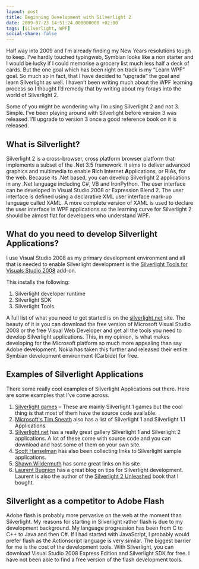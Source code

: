 ```yaml
---
layout: post
title: Beginning Development with Silverlight 2
date: 2009-07-23 14:51:24.000000000 +02:00
tags: [Silverlight, WPF]
social-share: false
---
```

Half way into 2009 and I’m already finding my New Years resolutions tough to keep. I’ve hardly touched typingweb, Symbian looks like a non starter and I would be lucky if I could memorise a grocery list much less half a deck of cards. 
But the one goal which has been right on track is my “Learn WPF” goal. So much so in fact, that I have decided to “upgrade” the goal and learn Silverlight as well. I haven’t been writing much about the WPF learning process so I thought I’d remedy that by writing about my forays into the world of Silverlight 2. 

Some of you might be wondering why I’m using Silverlight 2 and not 3. Simple. I’ve been playing around with Silverlight before version 3 was released. I’ll upgrade to version 3 once a good reference book on it is released.

## What is Silverlight?
Silverlight 2 is a cross-browser, cross platform browser platform that implements a subset of the .Net 3.5 framework. It aims to deliver advanced graphics and multimedia to enable **R**ich **I**nternet **A**pplications, or RIAs, for the web. 
Because its .Net based, you can develop Silverlight 2 applications in any .Net language including C#, VB and IronPython. The user interface can be developed in Visual Studio 2008 or Expression Blend 2. 
The user interface is defined using a declarative XML user interface mark-up language called XAML. A more complete version of XAML is used to declare the user interface in WPF applications so the learning curve for Silverlight 2 should be almost flat for developers who understand WPF.

## What do you need to develop Silverlight Applications?
I use Visual Studio 2008 as my primary development environment and all that is needed to enable Silverlight development is the <a href="http://www.microsoft.com/downloads/details.aspx?FamilyId=c22d6a7b-546f-4407-8ef6-d60c8ee221ed&amp;displaylang=en" target="_blank">Silverlight Tools for Visuals Studio 2008</a> add-on. 

This installs the following:
1. Silverlight developer runtime
2. Silverlight SDK
3. Silverlight Tools


A full list of what you need to get started is on the <a href="http://silverlight.net/GetStarted/" target="_blank">silverlight.net</a> site. The beauty of it is you can download the free version of Microsoft Visual Studio 2008 or the free Visual Web Developer and get all the tools you need to develop Silverlight applications. This, in my opinion, is what makes developing for the Microsoft platform so much more appealing than say Adobe development. Nokia has taken this further and released their entire Symbian development environment (Carbide) for free.

## Examples of Silverlight Applications
There some really cool examples of Silverlight Applications out there. Here are some examples that I’ve come across.


1. <a href="http://blogs.msdn.com/cbowen/archive/2007/06/29/index-of-silverlight-games-most-with-source.aspx" target="_blank">Silverlight games</a> – These are mainly Silverlight 1 games but the cool thing is that most of them have the source code available. 
2. <a href="http://blogs.msdn.com/tims/archive/2007/07/07/from-a-to-z-50-silverlight-applications.aspx" target="_blank">Microsoft's Tim Sneath</a> also has a list of Silverlight 1 and Silverlight 1.1 Applications
3. <a href="http://silverlight.net/community/communitygallery.aspx" target="_blank">Silverlight.net</a> has a really great gallery Silverlight 1 and Silverlight 2 applications. A lot of these come with source code and you can download and host some of them on your own site. 
4. <a href=" http://www.hanselman.com/blog/SilverlightSamples.aspx" target="_blank">Scott Hanselman</a> has also been collecting links to Silverlight sample applications. 
5. <a href="http://wildermuth.com/" target="_blank">Shawn Wildermuth</a> has some great links on his site 
6. <a href=" http://blog.galasoft.ch" target="_blank">Laurent Bugnion</a> has a great blog on tips for Silverlight development. Laurent is also the author of the <a href="http://www.amazon.com/exec/obidos/ASIN/0672330148/assbl05-20" target="_blank">Silverlight 2 Unleashed</a> book that I bought.


## Silverlight as a competitor to Adobe Flash
Adobe flash is probably more pervasive on the web at the moment than Silverlight. My reasons for starting in Silverlight rather flash is due to my development background. My language progression has been from C to C++ to Java and then C#. 
If I had started with JavaScript, I probably would prefer flash as the Actionscript language is very similar. 
The biggest barrier for me is the cost of the development tools. With Silverlight, you can download Visual Studio 2008 Express Edition and Silverlight SDK for free. 
I have not been able to find a free version of the flash development tools.

